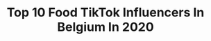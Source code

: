 ---
title: Top 10 Food TikTok Influencers In Belgium In 2020
description: >-
  Find top food TikTok influencers in Belgium in 2020. Most popular hashtags: #food #duet #love #coronavirus.
platform: TikTok
profiles:
  - username: "yarensahbaz1"
    fullname: >-
      Yaren Sahbaz
    location: "Belgium"
    followers: 5202
    engagement: 374
    commentsToLikes: 0.039373
    id: cka64z9nlasxr0i78hqd72dne
    verified: false
    hashtags: "#afyon, #pastachallenge, #yeter, #kesfet"
  - username: "booster83"
    fullname: >-
      TomBa
    location: "Belgium"
    followers: 53531
    engagement: 622
    commentsToLikes: 0.037387
    id: ck8ade2a45huf0j78ivi5fv16
    verified: false
    hashtags: "#foryoupage, #figetspinner, #satisfy, #test"
  - username: "ansofie46"
    fullname: >-
      Anso Fie
    location: "Belgium"
    followers: 2567
    engagement: 222
    commentsToLikes: 0.010665
    id: ck8torahrnmez0j783corrxn6
    verified: false
    hashtags: "#good, #pastachallenge, #tomaat, #ursulacorbero"
  - username: "christiaanjacobs"
    fullname: >-
      Christiaan🤴🏼Jacobs
    location: "Belgium"
    followers: 22831
    engagement: 1275
    commentsToLikes: 0.094288
    id: cka0fv99e1adb0i780mlhsq8y
    verified: false
    hashtags: "#fijn, #drawing, #cummins, #dubbelklik"
  - username: "mxgmrc"
    fullname: >-
      mxgmrc
    location: "Belgium"
    followers: 3195
    engagement: 1041
    commentsToLikes: 0.092932
    id: ckacea0yzlxso0i78rntauixr
    verified: false
    hashtags: "#shooting, #404error, #jenaimepas, #libre"
  - username: "tinne.oltmans"
    fullname: >-
      Tinne Oltmans
    location: "Belgium"
    followers: 77104
    engagement: 1823
    commentsToLikes: 0.018304
    id: ck921p03jj0o40j7863jp3fbm
    verified: false
    hashtags: "#healthyfood, #family, #teamjinne, #dualipa"
  - username: "cestmootje"
    fullname: >-
      Mohammed A
    location: "Belgium"
    followers: 14562
    engagement: 1330
    commentsToLikes: 0.050502
    id: ck9rksyb0unmh0j78qbfuwm3k
    verified: false
    hashtags: "#moroccanfood, #tiktok, #tyra, #kimkardashian"
  - username: "thurelthonet"
    fullname: >-
      Thurel Thonet
    location: "Belgium"
    followers: 19845
    engagement: 1911
    commentsToLikes: 0.016232
    id: ck9dupymfhh410j78buj4155q
    verified: false
    hashtags: "#city, #yummy, #passezletemps, #astuce"
  - username: "o2.73"
    fullname: >-
      o2.73
    location: "Belgium"
    followers: 2132
    engagement: 688
    commentsToLikes: 0.049575
    id: ckaged9ltki0i0i78brrikjbg
    verified: false
    hashtags: "#facts, #anime, #guesstheplayer, #duet"
  - username: "sft_football"
    fullname: >-
      SFT FOOTBALL🇧🇪🇦🇫
    location: "Belgium"
    followers: 479699
    engagement: 1482
    commentsToLikes: 0.018550
    id: cka7nf5odwdir0i78l9gw2h8k
    verified: false
    hashtags: "#maasmechelen, #friends, #follow, #mbappe"
---